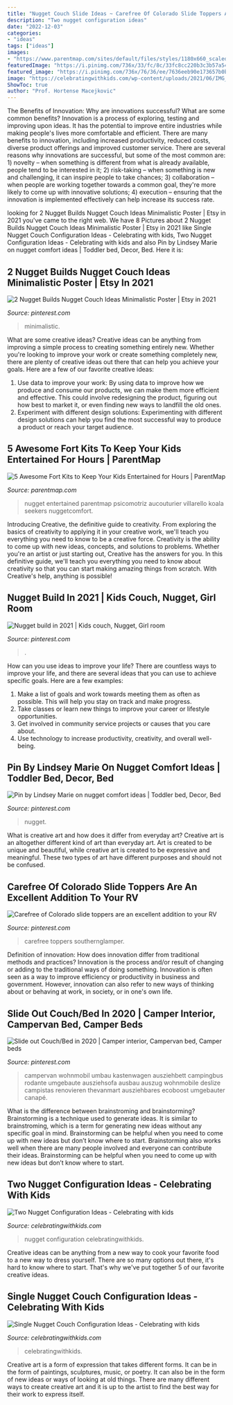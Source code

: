 ```yaml
---
title: "Nugget Couch Slide Ideas ~ Carefree Of Colorado Slide Toppers Are An Excellent Addition To Your Rv"
description: "Two nugget configuration ideas"
date: "2022-12-03"
categories:
- "ideas"
tags: ["ideas"]
images:
- "https://www.parentmap.com/sites/default/files/styles/1180x660_scaled_cropped/public/2019-11/lagoon_context-min_bfc50542-a162-49b3-8ec5-b39eb2d36156_1600x_2.jpg?itok=O5x7D0sr"
featuredImage: "https://i.pinimg.com/736x/33/fc/8c/33fc8cc220b3c3b57a545394b7183485.jpg"
featured_image: "https://i.pinimg.com/736x/76/36/ee/7636eeb90e173657b0bf33aac34f6e08.jpg"
image: "https://celebratingwithkids.com/wp-content/uploads/2021/06/IMG_8660-1024x768.jpg"
ShowToc: true
author: "Prof. Hortense Macejkovic"
---
```



The Benefits of Innovation: Why are innovations successful? What are some common benefits?
Innovation is a process of exploring, testing and improving upon ideas. It has the potential to improve entire industries while making people's lives more comfortable and efficient. There are many benefits to innovation, including increased productivity, reduced costs, diverse product offerings and improved customer service.
There are several reasons why innovations are successful, but some of the most common are: 1) novelty – when something is different from what is already available, people tend to be interested in it; 2) risk-taking – when something is new and challenging, it can inspire people to take chances; 3) collaboration – when people are working together towards a common goal, they're more likely to come up with innovative solutions; 4) execution – ensuring that the innovation is implemented effectively can help increase its success rate.

	

		
looking for 2 Nugget Builds Nugget Couch Ideas Minimalistic Poster | Etsy in 2021 you've came to the right web. We have 8 Pictures about 2 Nugget Builds Nugget Couch Ideas Minimalistic Poster | Etsy in 2021 like Single Nugget Couch Configuration Ideas - Celebrating with kids, Two Nugget Configuration Ideas - Celebrating with kids and also Pin by Lindsey Marie on nugget comfort ideas | Toddler bed, Decor, Bed. Here it is:
		
    
## 2 Nugget Builds Nugget Couch Ideas Minimalistic Poster | Etsy In 2021

<img loading=lazy src="https://i.pinimg.com/736x/76/36/ee/7636eeb90e173657b0bf33aac34f6e08.jpg" onerror="this.onerror=null;this.src='https://tse3.mm.bing.net/th?id=OIP.gNpxLuZbYo6q_yeWpqioZAHaJ3&amp;pid=15.1';" alt="2 Nugget Builds Nugget Couch Ideas Minimalistic Poster | Etsy in 2021">

_Source: pinterest.com_

>minimalistic. 

	

What are some creative ideas?
Creative ideas can be anything from improving a simple process to creating something entirely new. Whether you're looking to improve your work or create something completely new, there are plenty of creative ideas out there that can help you achieve your goals. Here are a few of our favorite creative ideas: 
1. Use data to improve your work: By using data to improve how we produce and consume our products, we can make them more efficient and effective. This could involve redesigning the product, figuring out how best to market it, or even finding new ways to landfill the old ones. 
2. Experiment with different design solutions: Experimenting with different design solutions can help you find the most successful way to produce a product or reach your target audience.

    
## 5 Awesome Fort Kits To Keep Your Kids Entertained For Hours | ParentMap

<img loading=lazy src="https://www.parentmap.com/sites/default/files/styles/1180x660_scaled_cropped/public/2019-11/lagoon_context-min_bfc50542-a162-49b3-8ec5-b39eb2d36156_1600x_2.jpg?itok=O5x7D0sr" onerror="this.onerror=null;this.src='https://tse4.mm.bing.net/th?id=OIP.UZSisIBREj-WI2MXwd46YQHaEJ&amp;pid=15.1';" alt="5 Awesome Fort Kits to Keep Your Kids Entertained for Hours | ParentMap">

_Source: parentmap.com_

>nugget entertained parentmap psicomotriz aucouturier villarello koala seekers nuggetcomfort. 

	

Introducing Creative, the definitive guide to creativity. From exploring the basics of creativity to applying it in your creative work, we'll teach you everything you need to know to be a creative force.
Creativity is the ability to come up with new ideas, concepts, and solutions to problems. Whether you're an artist or just starting out, Creative has the answers for you. In this definitive guide, we'll teach you everything you need to know about creativity so that you can start making amazing things from scratch. With Creative's help, anything is possible!

    
## Nugget Build In 2021 | Kids Couch, Nugget, Girl Room

<img loading=lazy src="https://i.pinimg.com/736x/33/fc/8c/33fc8cc220b3c3b57a545394b7183485.jpg" onerror="this.onerror=null;this.src='https://tse3.mm.bing.net/th?id=OIP.tAmq80F3EQAro2Lo6oA1BgHaJ4&amp;pid=15.1';" alt="Nugget build in 2021 | Kids couch, Nugget, Girl room">

_Source: pinterest.com_

>. 

	

How can you use ideas to improve your life?
There are countless ways to improve your life, and there are several ideas that you can use to achieve specific goals. Here are a few examples: 
1. Make a list of goals and work towards meeting them as often as possible. This will help you stay on track and make progress.
2. Take classes or learn new things to improve your career or lifestyle opportunities.
3. Get involved in community service projects or causes that you care about.
4. Use technology to increase productivity, creativity, and overall well-being.

    
## Pin By Lindsey Marie On Nugget Comfort Ideas | Toddler Bed, Decor, Bed

<img loading=lazy src="https://i.pinimg.com/736x/6b/b6/86/6bb6864272ba5003857958507f8d0ea3.jpg" onerror="this.onerror=null;this.src='https://tse1.mm.bing.net/th?id=OIP.wuxlWK-QEMnh4iaSbndiRQHaJ3&amp;pid=15.1';" alt="Pin by Lindsey Marie on nugget comfort ideas | Toddler bed, Decor, Bed">

_Source: pinterest.com_

>nugget. 

	

What is creative art and how does it differ from everyday art?
Creative art is an altogether different kind of art than everyday art. Art is created to be unique and beautiful, while creative art is created to be expressive and meaningful. These two types of art have different purposes and should not be confused.

    
## Carefree Of Colorado Slide Toppers Are An Excellent Addition To Your RV

<img loading=lazy src="https://i.pinimg.com/originals/94/c9/36/94c93633198e0c755a1c591fc10080a1.jpg" onerror="this.onerror=null;this.src='https://tse1.mm.bing.net/th?id=OIP.mifFtbJcdrjU4bv8tFpulgHaKo&amp;pid=15.1';" alt="Carefree of Colorado slide toppers are an excellent addition to your RV">

_Source: pinterest.com_

>carefree toppers southernglamper. 

	

Definition of innovation: How does innovation differ from traditional methods and practices?
Innovation is the process and/or result of changing or adding to the traditional ways of doing something. Innovation is often seen as a way to improve efficiency or productivity in business and government. However, innovation can also refer to new ways of thinking about or behaving at work, in society, or in one's own life.

    
## Slide Out Couch/Bed In 2020 | Camper Interior, Campervan Bed, Camper Beds

<img loading=lazy src="https://i.pinimg.com/originals/5f/b1/0a/5fb10aa5f3964690cb5309a328cba1bb.jpg" onerror="this.onerror=null;this.src='https://tse3.mm.bing.net/th?id=OIP.ErtTLVjxpF3qrijl1zq_DQHaJ4&amp;pid=15.1';" alt="Slide out Couch/Bed in 2020 | Camper interior, Campervan bed, Camper beds">

_Source: pinterest.com_

>campervan wohnmobil umbau kastenwagen ausziehbett campingbus rodante umgebaute ausziehsofa ausbau auszug wohnmobile deslize campistas renovieren thevanmart ausziehbares ecoboost umgebauter canapé. 

	

What is the difference between brainstroming and brainstorming?
Brainstorming is a technique used to generate ideas. It is similar to brainstroming, which is a term for generating new ideas without any specific goal in mind. Brainstorming can be helpful when you need to come up with new ideas but don’t know where to start.  Brainstorming also works well when there are many people involved and everyone can contribute their ideas. Brainstorming can be helpful when you need to come up with new ideas but don’t know where to start.

    
## Two Nugget Configuration Ideas - Celebrating With Kids

<img loading=lazy src="https://celebratingwithkids.com/wp-content/uploads/2021/06/IMG_8660-1024x768.jpg" onerror="this.onerror=null;this.src='https://tse1.mm.bing.net/th?id=OIP.l9ubVVINlsbo1ASX9T2vRgHaFj&amp;pid=15.1';" alt="Two Nugget Configuration Ideas - Celebrating with kids">

_Source: celebratingwithkids.com_

>nugget configuration celebratingwithkids. 

	

Creative ideas can be anything from a new way to cook your favorite food to a new way to dress yourself. There are so many options out there, it's hard to know where to start. That's why we've put together 5 of our favorite creative ideas.

    
## Single Nugget Couch Configuration Ideas - Celebrating With Kids

<img loading=lazy src="https://celebratingwithkids.com/wp-content/uploads/2021/07/Charleston-Crafted-12-768x847.jpg" onerror="this.onerror=null;this.src='https://tse2.mm.bing.net/th?id=OIP.nC5Z4OQabjTZMkkXsSu6fAHaIK&amp;pid=15.1';" alt="Single Nugget Couch Configuration Ideas - Celebrating with kids">

_Source: celebratingwithkids.com_

>celebratingwithkids. 

	

Creative art is a form of expression that takes different forms. It can be in the form of paintings, sculptures, music, or poetry. It can also be in the form of new ideas or ways of looking at old things. There are many different ways to create creative art and it is up to the artist to find the best way for their work to express itself.

